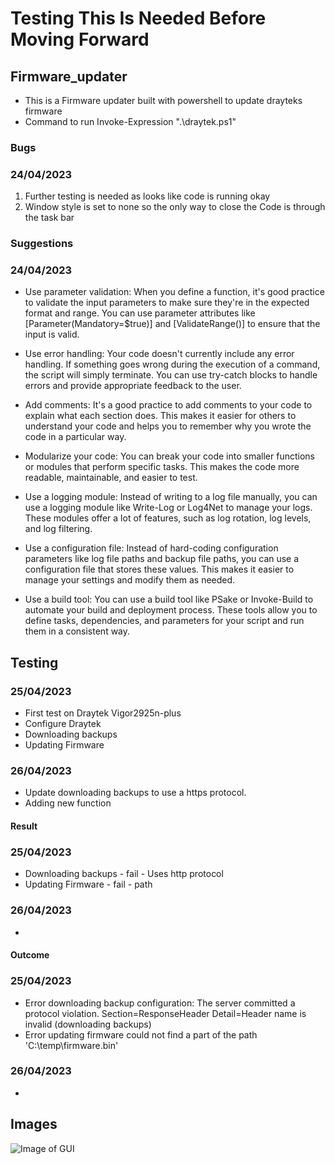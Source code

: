 # Testing This Is Needed Before Moving Forward #

## Firmware_updater

- This is a Firmware updater built with powershell to update drayteks firmware 
- Command to run Invoke-Expression ".\draytek.ps1"

### Bugs

### 24/04/2023 ###

1. Further testing is needed as looks like code is running okay 
2. Window style is set to none so the only way to close the Code is through the task bar

 ### Suggestions

### 24/04/2023 ###

- Use parameter validation: When you define a function, it's good practice to validate the input parameters to make sure they're in the expected format and range. You can use parameter attributes like [Parameter(Mandatory=$true)] and [ValidateRange()] to ensure that the input is valid.

- Use error handling: Your code doesn't currently include any error handling. If something goes wrong during the execution of a command, the script will simply terminate. You can use try-catch blocks to handle errors and provide appropriate feedback to the user.

- Add comments: It's a good practice to add comments to your code to explain what each section does. This makes it easier for others to understand your code and helps you to remember why you wrote the code in a particular way.

- Modularize your code: You can break your code into smaller functions or modules that perform specific tasks. This makes the code more readable, maintainable, and easier to test.

- Use a logging module: Instead of writing to a log file manually, you can use a logging module like Write-Log or Log4Net to manage your logs. These modules offer a lot of features, such as log rotation, log levels, and log filtering.

- Use a configuration file: Instead of hard-coding configuration parameters like log file paths and backup file paths, you can use a configuration file that stores these values. This makes it easier to manage your settings and modify them as needed.

- Use a build tool: You can use a build tool like PSake or Invoke-Build to automate your build and deployment process. These tools allow you to define tasks, dependencies, and parameters for your script and run them in a consistent way.

## Testing 

### 25/04/2023 ###
- First test on Draytek Vigor2925n-plus
- Configure Draytek
- Downloading backups
- Updating Firmware

### 26/04/2023 ###
- Update downloading backups to use a https protocol.
- Adding new function 

#### Result

### 25/04/2023 ###
- Downloading backups - fail - Uses http protocol
- Updating Firmware - fail - path

### 26/04/2023 ###
- 

#### Outcome

### 25/04/2023 ###
- Error downloading backup configuration: The server committed a protocol violation. Section=ResponseHeader Detail=Header name is invalid (downloading backups)
- Error updating firmware could not find a part of the path 'C:\temp\firmware.bin'

### 26/04/2023 ###
- 

## Images

![Image of GUI](https://file%2B.vscode-resource.vscode-cdn.net/c%3A/Users/jonathankeefe.ASTONBERKELEY/OneDrive%20-%20Aston%20Berkeley%20Systems%20Ltd/Pictures/Screenshots/Screenshot%202023-04-24%20140945.png?version%3D1682341856571)